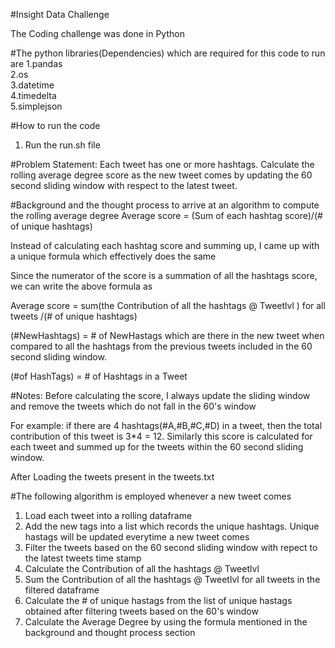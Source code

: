 #Insight Data Challenge

The Coding challenge was done in Python

#The python libraries(Dependencies) which are required for this code to run are
1.pandas  
2.os  
3.datetime  
4.timedelta  
5.simplejson  

#How to run the code

1. Run the run.sh file

#Problem Statement:
Each tweet has one or more hashtags. Calculate the rolling average degree score as the new tweet comes by updating the 60 second sliding window with respect to the latest tweet.

#Background and the thought process to arrive at an algorithm to compute the rolling average degree
Average score = (Sum of each hashtag score)/(# of unique hashtags)

Instead of calculating each hashtag score and summing up, I came up with a unique formula which effectively does the same

Since the numerator of the score is a summation of all the hashtags score, we can write the above formula as

Average score = sum(the Contribution of all the hashtags @ Tweetlvl ) for all tweets /(# of unique hashtags)

(#NewHashtags) = # of NewHastags which are there in the new tweet when compared to all the hashtags from the previous tweets included in the 60 second sliding window.

(#of HashTags) = # of Hashtags in a Tweet

#Notes:
Before calculating the score, I always update the sliding window and remove the tweets which do not fall in the 60's window

For example: if there are 4 hashtags(#A,#B,#C,#D) in a tweet, then the total contribution of this tweet is 3*4 = 12. 
Similarly this score is calculated for each tweet and summed up for the tweets within the 60 second sliding window.


After Loading the tweets present in the tweets.txt

#The following algorithm is employed whenever a new tweet comes

1. Load each tweet into a rolling dataframe
2. Add the new tags into a list which records the unique hashtags. Unique hastags will be updated everytime a new tweet comes
2. Filter the tweets based on the 60 second sliding window with repect to the latest tweets time stamp
3. Calculate the Contribution of all the hashtags @ Tweetlvl 
4. Sum the Contribution of all the hashtags @ Tweetlvl for all tweets in the filtered dataframe
5. Calculate the # of unique hastags from the list of unique hastags obtained after filtering tweets based on the 60's window
6. Calculate the Average Degree by using the formula mentioned in the background and thought process section


